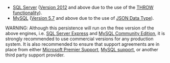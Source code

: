 
 * [SQL Server](https://www.microsoft.com/en-au/sql-server/) ([Version 2012](https://docs.microsoft.com/en-us/sql/release-notes/sql-server-2012-release-notes) and above due to the use of the [THROW functionality](https://docs.microsoft.com/en-us/sql/t-sql/language-elements/throw-transact-sql)).
 * [MySQL](https://www.mysql.com/) ([Version 5.7](https://dev.mysql.com/doc/relnotes/mysql/5.7/en/) and above due to the use of [JSON Data Type](https://dev.mysql.com/doc/refman/5.7/en/json.html)).
 
WARNING: Although this persistence will run on the free version of the above engines, i.e. [SQL Server Express](https://www.microsoft.com/en-au/sql-server/sql-server-editions-express) and [MySQL Community Edition](https://www.mysql.com/products/community/), it is strongly recommended to use commercial versions for any production system. It is also recommended to ensure that support agreements are in place from either [Microsoft Premier Support](https://www.microsoft.com/en-us/microsoftservices/support.aspx), [MySQL support](https://www.mysql.com/support/), or another third party support provider.